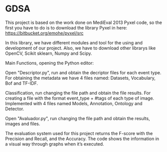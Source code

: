 GDSA
====
This project is based on the work done on MediEval 2013 Pyxel code, so the first you have to do is to download the library Pyxel in here: https://bitbucket.org/emohe/pyxel/src

In this library, we have different modules and tool for the using and development of our project. Also, we have to download other librarys like OpenCV, Scikit sklearn, Numpy and Scipy.

Main Functions, opening the Python editor:

Open "Descriptor.py", run and obtain the decriptor files for each event type. For obtaining the metadata we have 4 files named: Datasets, Vocabulary, Bof and TF-IDF.

Classification, run changing the file path and obtain the file results. For creating a file with the format event_type + #tags of each type of image. Implemented with 4 files named Models, Annotation, Ontology and Detector.

Open "Avaluador.py", run changing the file path and obtain the results, images and files.

The evaluation system used for this project returns the F-score with the Precision and Recall, and the Accuracy. The code shows the information in a visual way through graphs when it’s executed.
